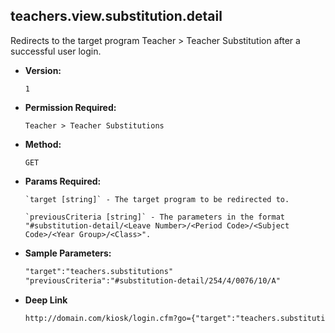 **teachers.view.substitution.detail**
----
  Redirects to the target program Teacher > Teacher Substitution after a successful user login.

* **Version:**

  	`1`

* **Permission Required:**

  	`Teacher > Teacher Substitutions`

* **Method:**

  	`GET`
  
*  **Params Required:**

	   `target [string]` - The target program to be redirected to.

	   `previousCriteria [string]` - The parameters in the format "#substitution-detail/<Leave Number>/<Period Code>/<Subject Code>/<Year Group>/<Class>".
    
* **Sample Parameters:**

	```HTML
	"target":"teachers.substitutions"
	"previousCriteria":"#substitution-detail/254/4/0076/10/A"
	```

* **Deep Link**

	```HTML
	http://domain.com/kiosk/login.cfm?go={"target":"teachers.substitutions","previousCriteria":"#URLEncodedFormat("##substitution-detail/#data.leave_num#/#data.prd_code#/#data.sub_code#/#data.year_grp#/#data.class#")#"}
	```